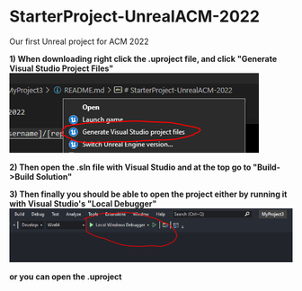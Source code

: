 # StarterProject-UnrealACM-2022
Our first Unreal project for ACM 2022

**1) When downloading right click the .uproject file, and click "Generate Visual Studio Project Files"**
![Alt text](/Capture.png?raw=true "Example")

**2) Then open the .sln file with Visual Studio and at the top go to "Build->Build Solution"**

**3) Then finally you should be able to open the project either by running it with Visual Studio's "Local Debugger"**
![Alt text](/Capture2.png?raw=true "Example")

**or you can open the .uproject**
